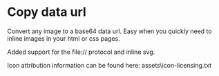 # Copy data url

Convert any image to a base64 data url. Easy when you quickly need to inline images in your html or css pages.

Added support for the file:// protocol and inline svg.

Icon attribution information can be found here: assets\icon-licensing.txt
